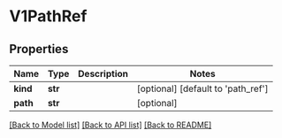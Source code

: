 # V1PathRef

## Properties
Name | Type | Description | Notes
------------ | ------------- | ------------- | -------------
**kind** | **str** |  | [optional] [default to 'path_ref']
**path** | **str** |  | [optional] 

[[Back to Model list]](../README.md#documentation-for-models) [[Back to API list]](../README.md#documentation-for-api-endpoints) [[Back to README]](../README.md)


